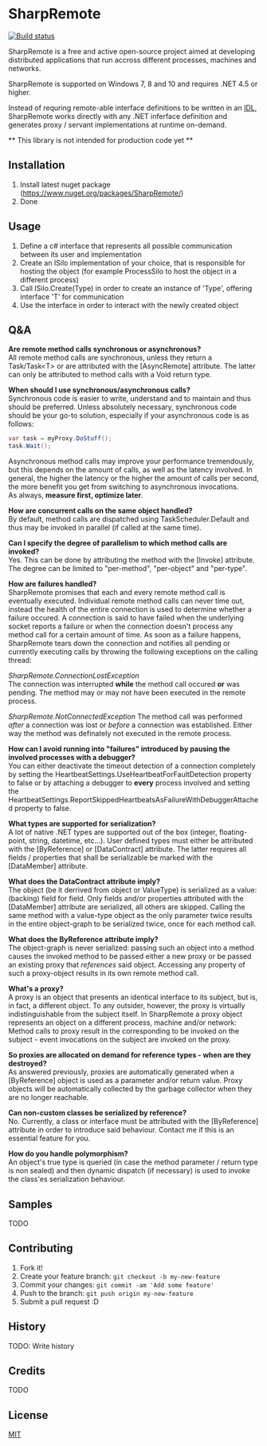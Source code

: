 # SharpRemote

[![Build status](https://ci.appveyor.com/api/projects/status/e4s3he430y1a27cb?svg=true)](https://ci.appveyor.com/project/Kittyfisto/sharpremote)

SharpRemote is a free and active open-source project aimed at developing distributed applications that run accross different processes, machines and networks.

SharpRemote is supported on Windows 7, 8 and 10 and requires .NET 4.5 or higher.

Instead of requring remote-able interface definitions to be written in an [IDL](https://en.wikipedia.org/wiki/Interface_description_language), SharpRemote works directly with any .NET inferface definition and generates proxy / servant implementations at runtime on-demand.

** This library is not intended for production code yet **

## Installation

1. Install latest nuget package (https://www.nuget.org/packages/SharpRemote/)
2. Done

## Usage

1. Define a c# interface that represents all possible communication between its user and implementation
2. Create an ISilo implementation of your choice, that is responsible for hosting the object (for example ProcessSilo to host the object in a different process)
3. Call ISilo.Create<T>(Type) in order to create an instance of 'Type', offering interface 'T' for communication
4. Use the interface in order to interact with the newly created object

## Q&A

**Are remote method calls synchronous or asynchronous?**  
All remote method calls are synchronous, unless they return a Task/Task&lt;T&gt; or are attributed with the [AsyncRemote] attribute. The latter can only be attributed to method calls with a Void return type.

**When should I use synchronous/asynchronous calls?**  
Synchronous code is easier to write, understand and to maintain and thus should be preferred. Unless absolutely necessary, synchronous code should be your go-to solution, especially if your asynchronous code is as follows:

```c#
var task = myProxy.DoStuff();  
task.Wait();  
```

Asynchronous method calls may improve your performance tremendously, but this depends on the amount of calls, as well as the latency involved. In general, the higher the latency or the higher the amount of calls per second, the more benefit you get from switching to asynchronous invocations.  
As always, **measure first, optimize later**.

**How are concurrent calls on the same object handled?**  
By default, method calls are dispatched using TaskScheduler.Default and thus may be invoked in parallel (if called at the same time).

**Can I specify the degree of parallelism to which method calls are invoked?**  
Yes. This can be done by attributing the method with the [Invoke] attribute. The degree can be limited to "per-method", "per-object" and "per-type".

**How are failures handled?**  
SharpRemote promises that each and every remote method call is eventually executed. Individual remote method calls can never time out, instead the health of the entire connection is used to determine whether a failure occured. A connection is said to have failed when the underlying socket reports a failure or when the connection doesn't process any method call for a certain amount of time.
As soon as a failure happens, SharpRemote tears down the connection and notifies all pending or currently executing calls by throwing the following exceptions on the calling thread:

*SharpRemote.ConnectionLostException*  
The connection was interrupted **while** the method call occured **or** was pending. The method may or may not have been executed in the remote process.

*SharpRemote.NotConnectedException*
The method call was performed *after* a connection was lost or *before* a connection was established. Either way the method was definately not executed in the remote process.

**How can I avoid running into "failures" introduced by pausing the involved processes with a debugger?**  
You can either deactivate the timeout detection of a connection completely by setting the HeartbeatSettings.UseHeartbeatForFaultDetection property to false or by attaching a debugger to **every** process involved and setting the HeartbeatSettings.ReportSkippedHeartbeatsAsFailureWithDebuggerAttached property to false.

**What types are supported for serialization?**  
A lot of native .NET types are supported out of the box (integer, floating-point, string, datetime, etc...). User defined types must either be attributed with the [ByReference] or [DataContract] attribute. The latter requires all fields / properties that shall be serializable be marked with the [DataMember] attribute.

**What does the DataContract attribute imply?**  
The object (be it derrived from object or ValueType) is serialized as a value: (backing) field for field. Only fields and/or properties attributed with the [DataMember] attribute are serialized, all others are skipped.
Calling the same method with a value-type object as the only parameter twice results in the entire object-graph to be serialized twice, once for each method call.

**What does the ByReference attribute imply?**  
The object-graph is never serialized: passing such an object into a method causes the invoked method to be passed either a new proxy or be passed an existing proxy that *references* said object. Accessing any property of such a proxy-object results in its own remote method call.

**What's a proxy?**  
A proxy is an object that presents an identical interface to its subject, but is, in fact, a different object. To any outsider, however, the proxy is virtually indistinguishable from the subject itself. In SharpRemote a proxy object represents an object on a different process, machine and/or network: Method calls to proxy result in the corresponding to be invoked on the subject - event invocations on the subject are invoked on the proxy.

**So proxies are allocated on demand for reference types - when are they destroyed?**  
As answered previously, proxies are automatically generated when a [ByReference] object is used as a parameter and/or return value. Proxy objects will be automatically collected by the garbage collector when they are no longer reachable.

**Can non-custom classes be serialized by reference?**  
No. Currently, a class or interface must be attributed with the [ByReference] attribute in order to introduce said behaviour.
Contact me if this is an essential feature for you.

**How do you handle polymorphism?**  
An object's true type is queried (in case the method parameter / return type is non sealed) and then dynamic dispatch (if necessary) is used to invoke the class'es serialization behaviour.

## Samples

TODO

## Contributing

1. Fork it!
2. Create your feature branch: `git checkout -b my-new-feature`
3. Commit your changes: `git commit -am 'Add some feature'`
4. Push to the branch: `git push origin my-new-feature`
5. Submit a pull request :D

## History

TODO: Write history

## Credits

TODO

## License

[MIT](http://opensource.org/licenses/MIT)
